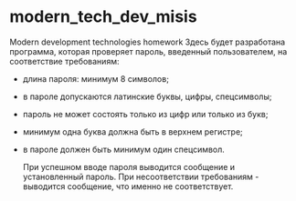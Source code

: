 # modern_tech_dev_misis
Modern development technologies homework
Здесь будет разработана программа, которая проверяет пароль, введенный пользователем, на соответствие требованиям:
- длина пароля: минимум 8 символов;
- в пароле допускаются латинские буквы, цифры, спецсимволы;
- пароль не может состоять только из цифр или только из букв;
- минимум одна буква должна быть в верхнем регистре;
- в пароле должен быть минимум один спецсимвол.

  При успешном вводе пароля выводится сообщение и установленный пароль.
  При несоответствии требованиям - выводится сообщение, что именно не соответствует.
